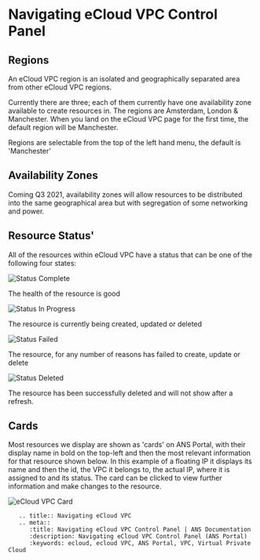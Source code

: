 # Navigating eCloud VPC Control Panel

## Regions
An eCloud VPC region is an isolated and geographically separated area from other eCloud VPC regions.

Currently there are three; each of them currently have one availability zone available to create resources in. The regions are Amsterdam, London & Manchester. When you land on the eCloud VPC page for the first time, the default region will be Manchester.

Regions are selectable from the top of the left hand menu, the default is 'Manchester'

## Availability Zones
Coming Q3 2021, availability zones will allow resources to be distributed into the same geographical area but with segregation of some networking and power.

## Resource Status'
All of the resources within eCloud VPC have a status that can be one of the following four states:

![Status Complete](files/status-complete.png)

The health of the resource is good


![Status In Progress](files/status-in-progress.png)

The resource is currently being created, updated or deleted


![Status Failed](files/status-failed.png)

The resource, for any number of reasons has failed to create, update or delete

![Status Deleted](files/status-deleted.png)

The resource has been successfully deleted and will not show after a refresh.

## Cards
Most resources we display are shown as 'cards' on ANS Portal, with their display name in bold on the top-left and then the most relevant information for that resource shown below. In this example of a floating IP it displays its name and then the id, the VPC it belongs to, the actual IP, where it is assigned to and its status. The card can be clicked to view further information and make changes to the resource.

![eCloud VPC Card](files/vpc-card.png)


```eval_rst
   .. title:: Navigating eCloud VPC
   .. meta::
      :title: Navigating eCloud VPC Control Panel | ANS Documentation
      :description: Navigating eCloud VPC Control Panel (ANS Portal)
      :keywords: ecloud, ecloud VPC, ANS Portal, VPC, Virtual Private Cloud
```
